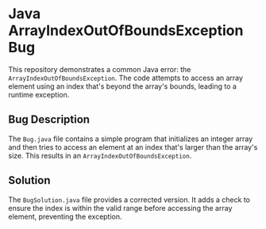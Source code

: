 # Java ArrayIndexOutOfBoundsException Bug

This repository demonstrates a common Java error: the `ArrayIndexOutOfBoundsException`. The code attempts to access an array element using an index that's beyond the array's bounds, leading to a runtime exception.

## Bug Description
The `Bug.java` file contains a simple program that initializes an integer array and then tries to access an element at an index that's larger than the array's size. This results in an `ArrayIndexOutOfBoundsException`.

## Solution
The `BugSolution.java` file provides a corrected version. It adds a check to ensure the index is within the valid range before accessing the array element, preventing the exception.
